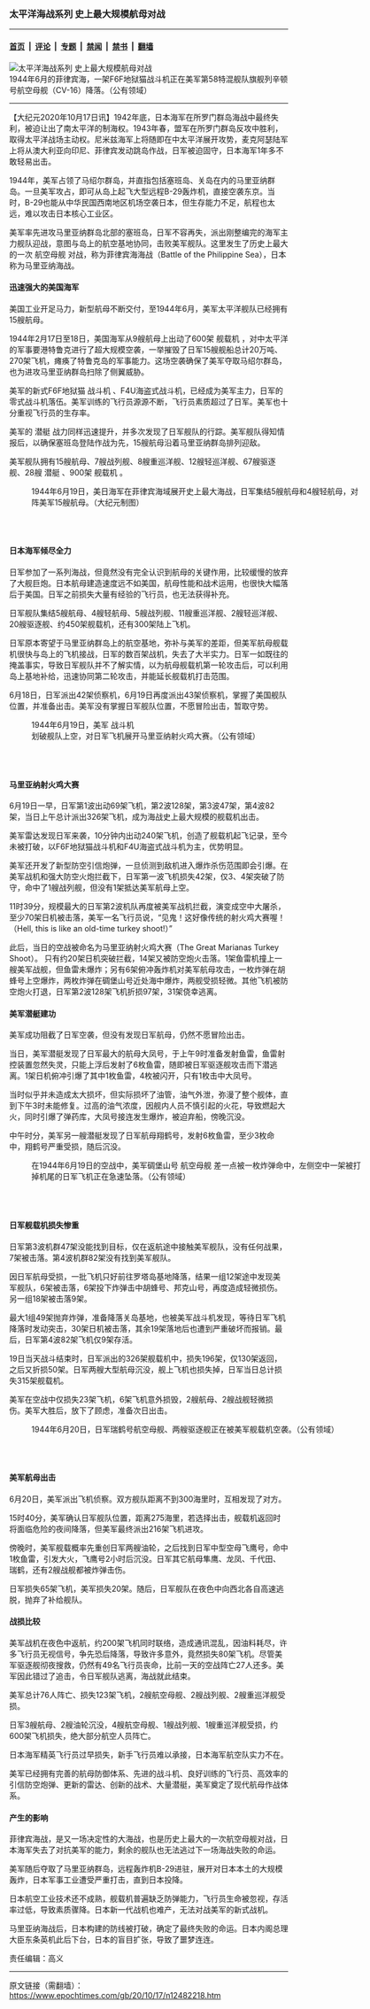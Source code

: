 ### 太平洋海战系列 史上最大规模航母对战

---

#### [首页](../../../..?n12482218) &nbsp;|&nbsp; [评论](../../../../../epoch-comment?n12482218) &nbsp;|&nbsp; [专题](../../../../../epoch-special?n12482218) &nbsp;|&nbsp; [禁闻](../../../../../epoch-news?n12482218) &nbsp;|&nbsp; [禁书](../../../../../books?n12482218) &nbsp;|&nbsp; [翻墙](https://github.com/gfw-breaker/nogfw/blob/master/README.md?n12482218)


<div><img alt="太平洋海战系列 史上最大规模航母对战" class="attachment-djy_600_400 size-djy_600_400 wp-post-image" src="https://i.epochtimes.com/assets/uploads/2020/10/USS_Lexington_CV-16_Philippine_Sea-600x400.jpg"/>
<div class="caption">
 1944年6月的菲律宾海，一架F6F地狱猫战斗机正在美军第58特混舰队旗舰列辛顿号航空母舰（CV-16）降落。（公有领域）
</div></div><hr/><div class="post_content" id="artbody" itemprop="articleBody">
 <!-- article content begin -->
 <p>
  【大纪元2020年10月17日讯】1942年底，日本海军在所罗门群岛海战中最终失利，被迫让出了南太平洋的制海权。1943年春，盟军在所罗门群岛反攻中胜利，取得太平洋战场主动权。尼米兹海军上将随即在中太平洋展开攻势，麦克阿瑟陆军上将从澳大利亚向印尼、菲律宾发动跳岛作战，日军被迫固守，日本海军1年多不敢轻易出击。
 </p>
 <p>
  1944年，美军占领了马绍尔群岛，并直指包括塞班岛、关岛在内的马里亚纳群岛。一旦美军攻占，即可从岛上起飞大型远程B-29轰炸机，直接空袭东京。当时，B-29也能从中华民国西南地区机场空袭日本，但生存能力不足，航程也太远，难以攻击日本核心工业区。
 </p>
 <p>
  美军率先进攻马里亚纳群岛北部的塞班岛，日军不容再失，派出刚整编完的海军主力舰队迎战，意图与岛上的航空基地协同，击败美军舰队。这里发生了历史上最大的一次
  <ok href="https://www.epochtimes.com/gb/tag/%E8%88%AA%E7%A9%BA%E6%AF%8D%E8%88%B0.html">
   航空母舰
  </ok>
  对战，称为菲律宾海海战（Battle of the Philippine Sea），日本称为马里亚纳海战。
 </p>
 <h4>
  <strong>
   迅速强大的美国海军
  </strong>
 </h4>
 <p>
  美国工业开足马力，新型航母不断交付，至1944年6月，美军太平洋舰队已经拥有15艘航母。
 </p>
 <p>
  1944年2月17日至18日，美国海军从9艘航母上出动了600架
  <ok href="https://www.epochtimes.com/gb/tag/%E8%88%B0%E8%BD%BD%E6%9C%BA.html">
   舰载机
  </ok>
  ，对中太平洋的军事要港特鲁克进行了超大规模空袭，一举摧毁了日军15艘舰船总计20万吨、270架飞机，瘫痪了特鲁克岛的军事能力。这场空袭确保了美军夺取马绍尔群岛，也为进攻马里亚纳群岛扫除了侧翼威胁。
 </p>
 <p>
  美军的新式F6F地狱猫
  <ok href="https://www.epochtimes.com/gb/tag/%E6%88%98%E6%96%97%E6%9C%BA.html">
   战斗机
  </ok>
  、F4U海盗式战斗机，已经成为美军主力，日军的零式战斗机落伍。美军训练的飞行员源源不断，飞行员素质超过了日军。美军也十分重视飞行员的生存率。
 </p>
 <p>
  美军的
  <ok href="https://www.epochtimes.com/gb/tag/%E6%BD%9C%E8%89%87.html">
   潜艇
  </ok>
  战力同样迅速提升，并多次发现了日军舰队的行踪。美军舰队得知情报后，以确保塞班岛登陆作战为先，15艘航母沿着马里亚纳群岛排列迎敌。
 </p>
 <p>
  美军舰队拥有15艘航母、7艘战列舰、8艘重巡洋舰、12艘轻巡洋舰、67艘驱逐舰、28艘
  <ok href="https://www.epochtimes.com/gb/tag/%E6%BD%9C%E8%89%87.html">
   潜艇
  </ok>
  、900架
  <ok href="https://www.epochtimes.com/gb/tag/%E8%88%B0%E8%BD%BD%E6%9C%BA.html">
   舰载机
  </ok>
  。
 </p>
 <figure aria-describedby="caption-attachment-12482238" class="wp-caption aligncenter" id="attachment_12482238" style="width: 600px">
  <ok href="https://i.epochtimes.com/assets/uploads/2020/10/Battle-of-the-Philippine-Sea-map_19440619.jpg" target="_blank">
   <img alt="" class="size-large wp-image-12482238" src="https://i.epochtimes.com/assets/uploads/2020/10/Battle-of-the-Philippine-Sea-map_19440619-600x346.jpg"/>
  </ok>
  <br/><figcaption class="wp-caption-text" id="caption-attachment-12482238">
   1944年6月19日，美日海军在菲律宾海域展开史上最大海战，日军集结5艘航母和4艘轻航母，对阵美军15艘航母。（大纪元制图）
  </figcaption><br/>
 </figure><br/>
 <h4>
  <strong>
   日本海军倾尽全力
  </strong>
 </h4>
 <p>
  日军参加了一系列海战，但竟然没有完全认识到航母的关键作用，比较缓慢的放弃了大舰巨炮。日本航母建造速度远不如美国，航母性能和战术运用，也很快大幅落后于美国。日军之前损失大量有经验的飞行员，也无法获得补充。
 </p>
 <p>
  日军舰队集结5艘航母、4艘轻航母、5艘战列舰、11艘重巡洋舰、2艘轻巡洋舰、20艘驱逐舰、约450架舰载机，还有300架陆上飞机。
 </p>
 <p>
  日军原本寄望于马里亚纳群岛上的航空基地，弥补与美军的差距，但美军航母舰载机很快与岛上的飞机接战，日军的数百架战机，失去了大半实力。日军一如既往的掩盖事实，导致日军舰队并不了解实情，以为航母舰载机第一轮攻击后，可以利用岛上基地补给，迅速协同第二轮攻击，并能延长舰载机打击范围。
 </p>
 <p>
  6月18日，日军派出42架侦察机，6月19日再度派出43架侦察机，掌握了美国舰队位置，并准备出击。美军没有掌握日军舰队位置，不愿冒险出击，暂取守势。
 </p>
 <figure aria-describedby="caption-attachment-12482242" class="wp-caption aligncenter" id="attachment_12482242" style="width: 600px">
  <ok href="https://i.epochtimes.com/assets/uploads/2020/10/Fighter_plane_contrails_in_the_sky.jpg" target="_blank">
   <img alt="" class="size-large wp-image-12482242" src="https://i.epochtimes.com/assets/uploads/2020/10/Fighter_plane_contrails_in_the_sky-600x486.jpg"/>
  </ok>
  <br/><figcaption class="wp-caption-text" id="caption-attachment-12482242">
   1944年6月19日，美军
   <ok href="https://www.epochtimes.com/gb/tag/%E6%88%98%E6%96%97%E6%9C%BA.html">
    战斗机
   </ok>
   划破舰队上空，对日军飞机展开马里亚纳射火鸡大赛。（公有领域）
  </figcaption><br/>
 </figure><br/>
 <h4>
  <strong>
   马里亚纳射火鸡大赛
  </strong>
 </h4>
 <p>
  6月19日一早，日军第1波出动69架飞机，第2波128架，第3波47架，第4波82架，当日上午总计派出326架飞机，成为海战史上最大规模的舰载机出击。
 </p>
 <p>
  美军雷达发现日军来袭，10分钟内出动240架飞机，创造了舰载机起飞记录，至今未被打破，以F6F地狱猫战斗机和F4U海盗式战斗机为主，优势明显。
 </p>
 <p>
  美军还开发了新型防空引信炮弹，一旦侦测到敌机进入爆炸杀伤范围即会引爆。在美军战机和强大防空火炮拦截下，日军第一波飞机损失42架，仅3、4架突破了防守，命中了1艘战列舰，但没有1架抵达美军航母上空。
 </p>
 <p>
  11时39分，规模最大的日军第2波机队再度被美军战机拦截，演变成空中大屠杀，至少70架日机被击落，美军一名飞行员说，“见鬼！这好像传统的射火鸡大赛喔！（Hell, this is like an old-time turkey shoot!）”
 </p>
 <p>
  此后，当日的空战被命名为马里亚纳射火鸡大赛（The Great Marianas Turkey Shoot）。 只有约20架日机突破拦截，14架又被防空炮火击落。1架鱼雷机撞上一艘美军战舰，但鱼雷未爆炸；另有6架俯冲轰炸机对美军航母攻击，一枚炸弹在胡蜂号上空爆炸，两枚炸弹在碉堡山号近处海中爆炸，两舰受损轻微。其他飞机被防空炮火打退，日军第2波128架飞机折损97架，31架侥幸逃离。
 </p>
 <h4>
  <strong>
   美军潜艇建功
  </strong>
 </h4>
 <p>
  美军成功阻截了日军空袭，但没有发现日军航母，仍然不愿冒险出击。
 </p>
 <p>
  当日，美军潜艇发现了日军最大的航母大凤号，于上午9时准备发射鱼雷，鱼雷射控装置忽然失灵，只能上浮后发射了6枚鱼雷，随即被日军驱逐舰攻击而下潜逃离。1架日机俯冲引爆了其中1枚鱼雷，4枚被闪开，只有1枚击中大凤号。
 </p>
 <p>
  当时似乎并未造成太大损坏，但实际损坏了油管，油气外泄，弥漫了整个舰体，直到下午3时未能修复。过高的油气浓度，因舰内人员不慎引起的火花，导致燃起大火，同时引爆了弹药库，大凤号接连发生爆炸，被迫弃船，傍晚沉没。
 </p>
 <p>
  中午时分，美军另一艘潜艇发现了日军航母翔鹤号，发射6枚鱼雷，至少3枚命中，翔鹤号严重受损，随后沉没。
 </p>
 <figure aria-describedby="caption-attachment-12482244" class="wp-caption aligncenter" id="attachment_12482244" style="width: 600px">
  <ok href="https://i.epochtimes.com/assets/uploads/2020/10/USS_Bunker_Hill_CV-17_is_near-missed_by_a_Japanese_bomb_during_the_Battle_of_the_Philippine_Sea_19_June_1944_80-G-366983.jpg" target="_blank">
   <img alt="" class="size-large wp-image-12482244" src="https://i.epochtimes.com/assets/uploads/2020/10/USS_Bunker_Hill_CV-17_is_near-missed_by_a_Japanese_bomb_during_the_Battle_of_the_Philippine_Sea_19_June_1944_80-G-366983-600x444.jpg"/>
  </ok>
  <br/><figcaption class="wp-caption-text" id="caption-attachment-12482244">
   在1944年6月19日的空战中，美军碉堡山号
   <ok href="https://www.epochtimes.com/gb/tag/%E8%88%AA%E7%A9%BA%E6%AF%8D%E8%88%B0.html">
    航空母舰
   </ok>
   差一点被一枚炸弹命中，左侧空中一架被打掉机尾的日军飞机正在急速坠落。（公有领域）
  </figcaption><br/>
 </figure><br/>
 <h4>
  <strong>
   日军舰载机损失惨重
  </strong>
 </h4>
 <p>
  日军第3波机群47架没能找到目标，仅在返航途中接触美军舰队，没有任何战果，7架被击落。第4波机群82架没有找到美军舰队。
 </p>
 <p>
  因日军航母受损，一批飞机只好前往罗塔岛基地降落，结果一组12架途中发现美军舰队，6架被击落，6架投下炸弹击中胡蜂号、邦克山号，再度造成轻微损伤。另一组18架被击落9架。
 </p>
 <p>
  最大1组49架抛弃炸弹，准备降落关岛基地，也被美军战斗机发现，等待日军飞机降落时发动突击，30架日机被击落，其余19架落地后也遭到严重破坏而报销。最后，日军第4波82架飞机仅9架存活。
 </p>
 <p>
  19日当天战斗结束时，日军派出的326架舰载机中，损失196架，仅130架返回，之后又折损50架。日军两艘大型航母沉没，舰上飞机也损失掉，日军当日总计损失315架舰载机。
 </p>
 <p>
  美军在空战中仅损失23架飞机，6架飞机意外损毁，2艘航母、2艘战舰轻微损伤。美军大胜后，放下了顾虑，准备次日出击。
 </p>
 <figure aria-describedby="caption-attachment-12482246" class="wp-caption aligncenter" id="attachment_12482246" style="width: 600px">
  <ok href="https://i.epochtimes.com/assets/uploads/2020/10/Japanese_aircraft_carrier_Zuikaku_and_two_destroyers_under_attack_on_20_June_1944_80-G-238025.jpg" target="_blank">
   <img alt="" class="size-large wp-image-12482246" src="https://i.epochtimes.com/assets/uploads/2020/10/Japanese_aircraft_carrier_Zuikaku_and_two_destroyers_under_attack_on_20_June_1944_80-G-238025-600x455.jpg"/>
  </ok>
  <br/><figcaption class="wp-caption-text" id="caption-attachment-12482246">
   1944年6月20日，日军瑞鹤号航空母舰、两艘驱逐舰正在被美军舰载机空袭。（公有领域）
  </figcaption><br/>
 </figure><br/>
 <h4>
  <strong>
   美军航母出击
  </strong>
 </h4>
 <p>
  6月20日，美军派出飞机侦察。双方舰队距离不到300海里时，互相发现了对方。
 </p>
 <p>
  15时40分，美军确认日军舰队位置，距离275海里，若选择出击，舰载机返回时将面临危险的夜间降落，但美军最终派出216架飞机进攻。
 </p>
 <p>
  傍晚时，美军舰载概率先重创日军两艘油轮，之后找到日军中型空母飞鹰号，命中1枚鱼雷，引发大火，飞鹰号2小时后沉没。日军其它航母隼鹰、龙凤、千代田、瑞鹤，还有2艘战舰都被炸弹击伤。
 </p>
 <p>
  日军损失65架飞机，美军损失20架。随后，日军舰队在夜色中向西北各自高速逃脱，抛弃了补给舰队。
 </p>
 <h4>
  <strong>
   战损比较
  </strong>
 </h4>
 <p>
  美军战机在夜色中返航，约200架飞机同时联络，造成通讯混乱，因油料耗尽，许多飞行员无视信号，争先恐后降落，导致许多意外，竟然损失80架飞机。尽管美军驱逐舰彻夜搜救，仍然有49名飞行员丧命，比前一天的空战阵亡27人还多。美军因此错过了追击，令日军舰队逃离，海战就此结束。
 </p>
 <p>
  美军总计76人阵亡、损失123架飞机，2艘航空母舰、2艘战列舰、2艘重巡洋舰受损。
 </p>
 <p>
  日军3艘航母、2艘油轮沉没，4艘航空母舰、1艘战列舰、1艘重巡洋舰受损，约600架飞机损失，绝大部分航空人员阵亡。
 </p>
 <p>
  日本海军精英飞行员过早损失，新手飞行员难以承接，日本海军航空队实力不在。
 </p>
 <p>
  美军已经拥有完善的航母防御体系、先进的战斗机、良好训练的飞行员、高效率的引信防空炮弹、更新的雷达、创新的战术、大量潜艇，美军奠定了现代航母作战体系。
 </p>
 <h4>
  <strong>
   产生的影响
  </strong>
 </h4>
 <p>
  菲律宾海战，是又一场决定性的大海战，也是历史上最大的一次航空母舰对战，日本海军失去了对抗美军的能力，剩余的舰队也无法逃过下一场海战失败的命运。
 </p>
 <p>
  美军随后夺取了马里亚纳群岛，远程轰炸机B-29进驻，展开对日本本土的大规模轰炸，日本军事工业遭受严重打击，直到日本投降。
 </p>
 <p>
  日本航空工业技术还不成熟，舰载机普遍缺乏防弹能力，飞行员生命被忽视，存活率过低，导致素质骤降。日本新一代战机也难产，无法对战美军的新式战机。
 </p>
 <p>
  马里亚纳海战后，日本构建的防线被打破，确定了最终失败的命运。日本内阁总理大臣东条英机此后下台，日本的盲目扩张，导致了噩梦连连。
 </p>
 <p>
  责任编辑：高义
 </p>
 <!-- article content end -->
 <div id="below_article_ad">
 </div>
</div>


---

原文链接（需翻墙）：https://www.epochtimes.com/gb/20/10/17/n12482218.htm